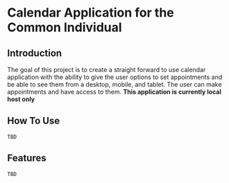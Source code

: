 # Calendar Application for the Common Individual

## Introduction 
The goal of this project is to create a straight forward to use calendar application with the ability to give the user options to set appointments and be able to see them from a desktop, mobile, and tablet. The user can make appointments and have access to them. **This application is currently local host only**
## How To Use
    TBD
## Features
    TBD